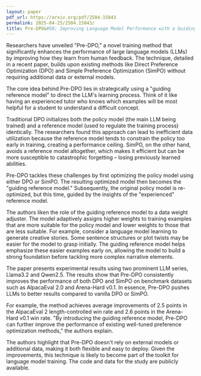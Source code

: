 ```yaml
---
layout: paper
pdf_url: https://arxiv.org/pdf/2504.15843
permalink: 2025-04-25/2504.15843/
title: Pre-DPO&#58; Improving Language Model Performance with a Guiding Reference
---
```




Researchers have unveiled "Pre-DPO," a novel training method that significantly enhances the performance of large language models (LLMs) by improving how they learn from human feedback. The technique, detailed in a recent paper, builds upon existing methods like Direct Preference Optimization (DPO) and Simple Preference Optimization (SimPO) without requiring additional data or external models.

The core idea behind Pre-DPO lies in strategically using a "guiding reference model" to direct the LLM's learning process. Think of it like having an experienced tutor who knows which examples will be most helpful for a student to understand a difficult concept.

Traditional DPO initializes both the policy model (the main LLM being trained) and a reference model (used to regulate the training process) identically. The researchers found this approach can lead to inefficient data utilization because the reference model tends to constrain the policy too early in training, creating a performance ceiling. SimPO, on the other hand, avoids a reference model altogether, which makes it efficient but can be more susceptible to catastrophic forgetting – losing previously learned abilities.

Pre-DPO tackles these challenges by first optimizing the policy model using either DPO or SimPO. The resulting optimized model then becomes the "guiding reference model." Subsequently, the original policy model is re-optimized, but this time, guided by the insights of the "experienced" reference model.

The authors liken the role of the guiding reference model to a data weight adjuster. The model adaptively assigns higher weights to training examples that are more suitable for the policy model and lower weights to those that are less suitable. For example, consider a language model learning to generate creative stories. Some sentence structures or plot twists may be easier for the model to grasp initially. The guiding reference model helps emphasize these easier examples early on, allowing the model to build a strong foundation before tackling more complex narrative elements.

The paper presents experimental results using two prominent LLM series, Llama3.2 and Qwen2.5. The results show that Pre-DPO consistently improves the performance of both DPO and SimPO on benchmark datasets such as AlpacaEval 2.0 and Arena-Hard v0.1. In essence, Pre-DPO pushes LLMs to better results compared to vanilla DPO or SimPO.

For example, the method achieves average improvements of 2.5 points in the AlpacaEval 2 length-controlled win rate and 2.6 points in the Arena-Hard v0.1 win rate. "By introducing the guiding reference model, Pre-DPO can further improve the performance of existing well-tuned preference optimization methods," the authors explain.

The authors highlight that Pre-DPO doesn't rely on external models or additional data, making it both flexible and easy to deploy. Given the improvements, this technique is likely to become part of the toolkit for language model training. The code and data for the study are publicly available.